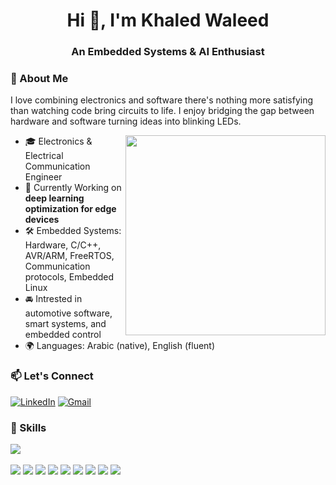 <!-- header -->
<h1 align="center">Hi 👋, I'm Khaled Waleed </h1>
<h3 align="center">An Embedded Systems & AI Enthusiast</h3>

### 🧠 About Me
I love combining electronics and software there's nothing more satisfying than watching code bring circuits to life. I enjoy bridging the gap between hardware and software turning ideas into blinking LEDs.

<img src="https://i.pinimg.com/originals/f9/b8/8d/f9b88deeae101d6a8572063bb63c286e.gif" width="320" align="right" />

- 🎓 Electronics & Electrical Communication Engineer  
- 🤖 Currently Working on **deep learning optimization for edge devices**
- 🛠️ Embedded Systems: Hardware, C/C++, AVR/ARM, FreeRTOS, Communication protocols, Embedded Linux
- 🚘 Intrested in automotive software, smart systems, and embedded control
- 🌍 Languages: Arabic (native), English (fluent)


### 📫 Let's Connect
[![LinkedIn](https://img.shields.io/badge/LinkedIn-0077B5.svg?logo=linkedin&logoColor=white)](https://www.linkedin.com/in/khaledwaleedsamir/)
[![Gmail](https://img.shields.io/badge/Gmail-D14836?logo=gmail&logoColor=white)](mailto:khaledwaleed42069@gmail.com)


### 🚀 Skills
<p align="left">
  <!-- Skill Icons -->
  <img src="https://skillicons.dev/icons?i=c,cpp,python,matlab,arduino,linux,vscode,ubuntu,raspberrypi,bash,cmake,eclipse,git,github,html,jenkins,latex,notion,pycharm,qt,anaconda,pytorch,tensorflow" /><br><br> 
  <!-- Custom Badges -->
  <img src="https://img.shields.io/badge/Jetson%20Nano-76B900?style=for-the-badge&logo=nvidia&logoColor=white" />
  <img src="https://img.shields.io/badge/STMCubeMX%20&%20IDE-03234B?style=for-the-badge&logo=stmicroelectronics&logoColor=white" />
  <img src="https://img.shields.io/badge/YOCTO%20Project-9b59b6?style=for-the-badge&logo=yocto&logoColor=white" />
  <img src="https://img.shields.io/badge/QEMU-FF6600?style=for-the-badge&logo=qemu&logoColor=white" />
  <img src="https://img.shields.io/badge/Buildroot-ED1C24?style=for-the-badge&logo=linux&logoColor=white" />
  <img src="https://img.shields.io/badge/Makefiles-000000?style=for-the-badge&logo=gnubash&logoColor=white" />
  <img src="https://img.shields.io/badge/Proteus-00599C?style=for-the-badge&logo=proteus&logoColor=white" />
  <img src="https://img.shields.io/badge/easyEDA-FF9900?style=for-the-badge&logo=easyeda&logoColor=white" />
  <img src="https://img.shields.io/badge/KiCad-5193D1?style=for-the-badge&logo=kicad&logoColor=white" />
</p>

